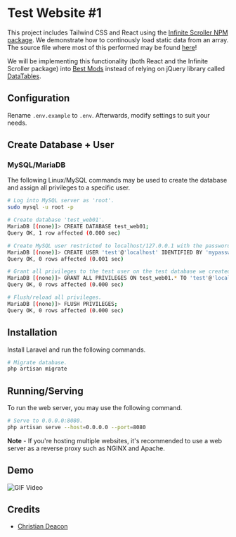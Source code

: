 # Test Website #1
This project includes Tailwind CSS and React using the [Infinite Scroller NPM package](https://www.npmjs.com/package/react-infinite-scroller). We demonstrate how to continously load static data from an array. The source file where most of this performed may be found [here](https://github.com/gamemann/Laravel-Testing/blob/master/test-web01/resources/js/components/test.jsx)!

We will be implementing this functionality (both React and the Infinite Scroller package) into [Best Mods](https://bestmods.io) instead of relying on jQuery library called [DataTables](https://datatables.net/).

## Configuration
Rename `.env.example` to `.env`. Afterwards, modify settings to suit your needs.

## Create Database + User
### MySQL/MariaDB
The following Linux/MySQL commands may be used to create the database and assign all privileges to a specific user.

```bash
# Log into MySQL server as 'root'.
sudo mysql -u root -p

# Create database 'test_web01'.
MariaDB [(none)]> CREATE DATABASE test_web01;
Query OK, 1 row affected (0.000 sec)

# Create MySQL user restricted to localhost/127.0.0.1 with the password 'mypassword' (should be changed).
MariaDB [(none)]> CREATE USER 'test'@'localhost' IDENTIFIED BY 'mypassword';
Query OK, 0 rows affected (0.001 sec)

# Grant all privileges to the test user on the test database we created.
MariaDB [(none)]> GRANT ALL PRIVILEGES ON test_web01.* TO 'test'@'localhost';
Query OK, 0 rows affected (0.000 sec)

# Flush/reload all privileges.
MariaDB [(none)]> FLUSH PRIVILEGES;
Query OK, 0 rows affected (0.000 sec)
```

## Installation
Install Laravel and run the following commands.

```bash
# Migrate database.
php artisan migrate
```

## Running/Serving
To run the web server, you may use the following command.

```bash
# Serve to 0.0.0.0:8080.
php artisan serve --host=0.0.0.0 --port=8080
```

**Note** - If you're hosting multiple websites, it's recommended to use a web server as a reverse proxy such as NGINX and Apache.

## Demo
![GIF Video](../demos/test-web01-1.gif)

## Credits
* [Christian Deacon](https://github.com/gamemann)